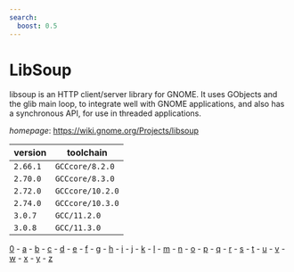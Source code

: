 ```yaml
---
search:
  boost: 0.5
---
```

# LibSoup

libsoup is an HTTP client/server library for GNOME. It uses GObjects and the glib main loop, to integrate well with GNOME applications, and also has a synchronous API, for use in threaded applications.

*homepage*: <https://wiki.gnome.org/Projects/libsoup>

version | toolchain
--------|----------
``2.66.1`` | ``GCCcore/8.2.0``
``2.70.0`` | ``GCCcore/8.3.0``
``2.72.0`` | ``GCCcore/10.2.0``
``2.74.0`` | ``GCCcore/10.3.0``
``3.0.7`` | ``GCC/11.2.0``
``3.0.8`` | ``GCC/11.3.0``

[0](../0/index.md) - [a](../a/index.md) - [b](../b/index.md) - [c](../c/index.md) - [d](../d/index.md) - [e](../e/index.md) - [f](../f/index.md) - [g](../g/index.md) - [h](../h/index.md) - [i](../i/index.md) - [j](../j/index.md) - [k](../k/index.md) - [l](../l/index.md) - [m](../m/index.md) - [n](../n/index.md) - [o](../o/index.md) - [p](../p/index.md) - [q](../q/index.md) - [r](../r/index.md) - [s](../s/index.md) - [t](../t/index.md) - [u](../u/index.md) - [v](../v/index.md) - [w](../w/index.md) - [x](../x/index.md) - [y](../y/index.md) - [z](../z/index.md)

